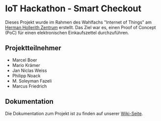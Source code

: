 # IoT Hackathon - Smart Checkout
Dieses Projekt wurde im Rahmen des Wahlfachs "Internet of Things" am [Herman Hollerith Zentrum](http://www.hhz.de/home/) erstellt.
Das Ziel war es, einen Proof of Concept (PoC) für einen elektronischen Einkaufszettel durchzuführen.

## Projektteilnehmer

* Marcel Boer
* Mario Krämer
* Jan Niclas Weiss
* Philipp Noack
* M. Soleyman Fazeli
* Marcus Friedrich


## Dokumentation

Die Dokumentation zum Projekt ist zu finden auf unserer [Wiki-Seite](https://github.com/Soley02/IoTBarcodeHHZ/wiki).
